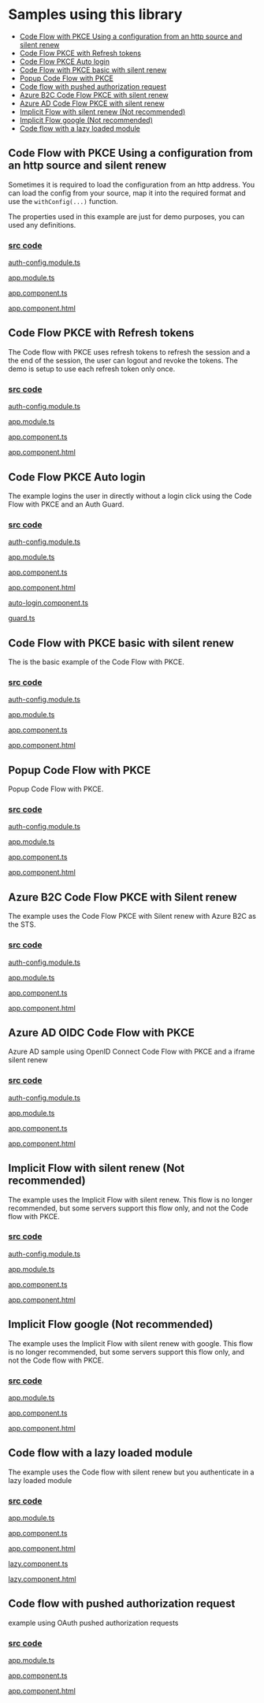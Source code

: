 # Samples using this library

- [Code Flow with PKCE Using a configuration from an http source and silent renew](#code-flow-with-pkce-using-a-configuration-from-an-http-source-and-silent-renew)
- [Code Flow PKCE with Refresh tokens](#code-flow-pkce-with-refresh-tokens)
- [Code Flow PKCE Auto login](#code-flow-pkce-auto-login)
- [Code Flow with PKCE basic with silent renew](#code-flow-with-pkce-basic-with-silent-renew)
- [Popup Code Flow with PKCE](#popup-code-flow-with-pkce)
- [Code flow with pushed authorization request](#code-flow-with-pushed-authorization-request)
- [Azure B2C Code Flow PKCE with silent renew](#azure-b2c-code-flow-pkce-with-silent-renew)
- [Azure AD Code Flow PKCE with silent renew](#azure-ad-oidc-code-flow-with-pkce)
- [Implicit Flow with silent renew (Not recommended)](#implicit-flow-with-silent-renew-not-recommended)
- [Implicit Flow google (Not recommended)](#implicit-flow-google-not-recommended)
- [Code flow with a lazy loaded module](#code-flow-with-a-lazy-loaded-module)

## Code Flow with PKCE Using a configuration from an http source and silent renew

Sometimes it is required to load the configuration from an http address. You can load the config from your source, map it into the required format and use the `withConfig(...)` function.

The properties used in this example are just for demo purposes, you can used any definitions.

### [src code](../projects/sample-code-flow-http-config)

[auth-config.module.ts](../projects/sample-code-flow-http-config/src/app/auth-config.module.ts)

[app.module.ts](../projects/sample-code-flow-http-config/src/app/app.module.ts)

[app.component.ts](../projects/sample-code-flow-http-config/src/app/app.component.ts)

[app.component.html](../projects/sample-code-flow-http-config/src/app/app.component.html)

## Code Flow PKCE with Refresh tokens

The Code flow with PKCE uses refresh tokens to refresh the session and a the end of the session, the user can logout and revoke the tokens. The demo is setup to use each refresh token only once.

### [src code](../projects/sample-code-flow-refresh-tokens)

[auth-config.module.ts](../projects/sample-code-flow-refresh-tokens/src/app/auth-config.module.ts)

[app.module.ts](../projects/sample-code-flow-refresh-tokens/src/app/app.module.ts)

[app.component.ts](../projects/sample-code-flow-refresh-tokens/src/app/app.component.ts)

[app.component.html](../projects/sample-code-flow-refresh-tokens/src/app/app.component.html)

## Code Flow PKCE Auto login

The example logins the user in directly without a login click using the Code Flow with PKCE and an Auth Guard.

### [src code](../projects/sample-code-flow-auto-login)

[auth-config.module.ts](../projects/sample-code-flow-auto-login/src/app/auth-config.module.ts)

[app.module.ts](../projects/sample-code-flow-auto-login/src/app/app.module.ts)

[app.component.ts](../projects/sample-code-flow-auto-login/src/app/app.component.ts)

[app.component.html](../projects/sample-code-flow-auto-login/src/app/app.component.html)

[auto-login.component.ts](../projects/sample-code-flow-auto-login/src/app/auto-login/auto-login.component.ts)

[guard.ts](../projects/sample-code-flow-auto-login/src/app/authorization.guard.ts)

## Code Flow with PKCE basic with silent renew

The is the basic example of the Code Flow with PKCE.

### [src code](../projects/sample-code-flow)

[auth-config.module.ts](../projects/sample-code-flow/src/app/auth-config.module.ts)

[app.module.ts](../projects/sample-code-flow/src/app/app.module.ts)

[app.component.ts](../projects/sample-code-flow/src/app/app.component.ts)

[app.component.html](../projects/sample-code-flow/src/app/app.component.html)

## Popup Code Flow with PKCE

Popup Code Flow with PKCE.

### [src code](../projects/sample-code-flow-popup)

[auth-config.module.ts](../projects/sample-code-flow-popup/src/app/auth-config.module.ts)

[app.module.ts](../projects/sample-code-flow-popup/src/app/app.module.ts)

[app.component.ts](../projects/sample-code-flow-popup/src/app/app.component.ts)

[app.component.html](../projects/sample-code-flow-popup/src/app/app.component.html)

## Azure B2C Code Flow PKCE with Silent renew

The example uses the Code Flow PKCE with Silent renew with Azure B2C as the STS.

### [src code](../projects/sample-code-flow-azure-b2c)

[auth-config.module.ts](../projects/sample-code-flow-azure-b2c/src/app/auth-config.module.ts)

[app.module.ts](../projects/sample-code-flow-azure-b2c/src/app/app.module.ts)

[app.component.ts](../projects/sample-code-flow-azure-b2c/src/app/app.component.ts)

[app.component.html](../projects/sample-code-flow-azure-b2c/src/app/app.component.html)

## Azure AD OIDC Code Flow with PKCE

Azure AD sample using OpenID Connect Code Flow with PKCE and a iframe silent renew

### [src code](../projects/sample-code-flow-azuread)

[auth-config.module.ts](../projects/sample-code-flow-azuread/src/app/auth-config.module.ts)

[app.module.ts](../projects/sample-code-flow-azuread/src/app/app.module.ts)

[app.component.ts](../projects/sample-code-flow-azuread/src/app/app.component.ts)

[app.component.html](../projects/sample-code-flow-azuread/src/app/app.component.html)

## Implicit Flow with silent renew (Not recommended)

The example uses the Implicit Flow with silent renew. This flow is no longer recommended, but some servers support this flow only, and not the Code flow with PKCE.

### [src code](../projects/sample-implicit-flow-silent-renew)

[auth-config.module.ts](../projects/sample-implicit-flow-silent-renew/src/app/auth-config.module.ts)

[app.module.ts](../projects/sample-implicit-flow-silent-renew/src/app/app.module.ts)

[app.component.ts](../projects/sample-implicit-flow-silent-renew/src/app/app.component.ts)

[app.component.html](../projects/sample-implicit-flow-silent-renew/src/app/app.component.html)

## Implicit Flow google (Not recommended)

The example uses the Implicit Flow with silent renew with google. This flow is no longer recommended, but some servers support this flow only, and not the Code flow with PKCE.

### [src code](../projects/sample-implicit-flow-google)

[app.module.ts](../projects/sample-implicit-flow-google/src/app/app.module.ts)

[app.component.ts](../projects/sample-implicit-flow-google/src/app/app.component.ts)

[app.component.html](../projects/sample-implicit-flow-google/src/app/app.component.html)

## Code flow with a lazy loaded module

The example uses the Code flow with silent renew but you authenticate in a lazy loaded module

### [src code](../projects/sample-code-flow-lazy-loaded)

[app.module.ts](../projects/sample-code-flow-lazy-loaded/src/app/app.module.ts)

[app.component.ts](../projects/sample-code-flow-lazy-loaded/src/app/app.component.ts)

[app.component.html](../projects/sample-code-flow-lazy-loaded/src/app/app.component.html)

[lazy.component.ts](../projects/sample-code-flow-lazy-loaded/src/app/lazy/lazy.component.ts)

[lazy.component.html](../projects/sample-code-flow-lazy-loaded/src/app/lazy/lazy.component.html)

## Code flow with pushed authorization request

example using OAuth pushed authorization requests

### [src code](../projects/sample-code-flow-par)

[app.module.ts](../projects/sample-code-flow-par/src/app/app.module.ts)

[app.component.ts](../projects/sample-code-flow-par/src/app/app.component.ts)

[app.component.html](../projects/sample-code-flow-par/src/app/app.component.html)
